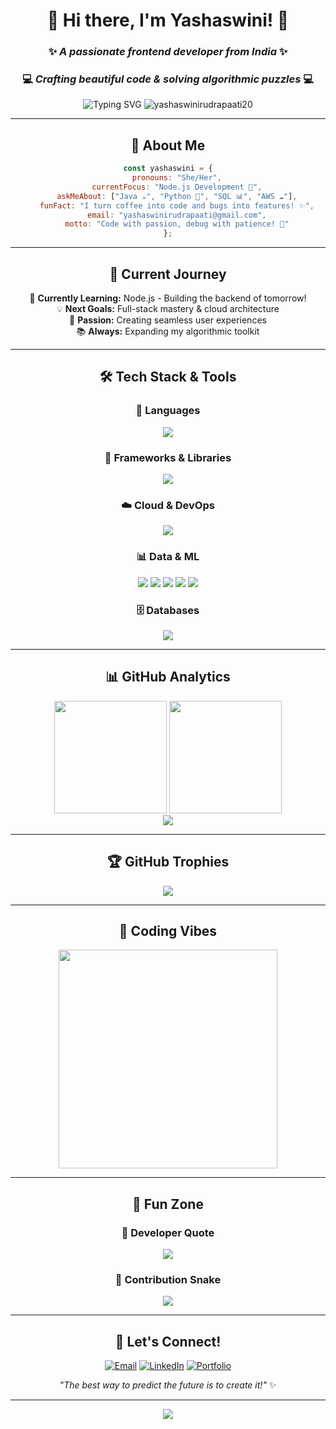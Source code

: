 <div align="center">
  
# 🌸 Hi there, I'm Yashaswini! 🌸

### ✨ *A passionate frontend developer from India* ✨
### 💻 *Crafting beautiful code & solving algorithmic puzzles* 💻

<img src="https://readme-typing-svg.herokuapp.com?font=Fira+Code&pause=1000&color=FF69B4&center=true&vCenter=true&width=435&lines=Frontend+Developer+%F0%9F%92%96;DSA+Enthusiast+%F0%9F%A7%A0;Always+Learning+%F0%9F%8C%B1;Tech+Explorer+%F0%9F%9A%80" alt="Typing SVG" />

<img src="https://komarev.com/ghpvc/?username=yashaswinirudrapaati20&label=Profile%20views&color=ff69b4&style=for-the-badge" alt="yashaswinirudrapaati20" />

---

## 🌟 About Me

```javascript
const yashaswini = {
    pronouns: "She/Her",
    currentFocus: "Node.js Development 🚀",
    askMeAbout: ["Java ☕", "Python 🐍", "SQL 📊", "AWS ☁️"],
    funFact: "I turn coffee into code and bugs into features! ✨",
    email: "yashaswinirudrapaati@gmail.com",
    motto: "Code with passion, debug with patience! 💪"
};
```

---

## 🎯 Current Journey

🌱 **Currently Learning:** Node.js - Building the backend of tomorrow!  
💡 **Next Goals:** Full-stack mastery & cloud architecture  
🎨 **Passion:** Creating seamless user experiences  
📚 **Always:** Expanding my algorithmic toolkit  

---

## 🛠️ Tech Stack & Tools

### 💖 Languages
<p align="center">
  <img src="https://skillicons.dev/icons?i=java,python,javascript,html,css" />
</p>

### 🌟 Frameworks & Libraries
<p align="center">
  <img src="https://skillicons.dev/icons?i=react,nodejs,tailwind,sass,babel" />
</p>

### ☁️ Cloud & DevOps
<p align="center">
  <img src="https://skillicons.dev/icons?i=aws,docker,git,linux" />
</p>

### 📊 Data & ML
<p align="center">
  <img src="https://img.shields.io/badge/Pandas-150458?style=for-the-badge&logo=pandas&logoColor=white" />
  <img src="https://img.shields.io/badge/PyTorch-EE4C2C?style=for-the-badge&logo=pytorch&logoColor=white" />
  <img src="https://img.shields.io/badge/scikit--learn-F7931E?style=for-the-badge&logo=scikit-learn&logoColor=white" />
  <img src="https://img.shields.io/badge/TensorFlow-FF6F00?style=for-the-badge&logo=tensorflow&logoColor=white" />
  <img src="https://img.shields.io/badge/OpenCV-27338e?style=for-the-badge&logo=OpenCV&logoColor=white" />
</p>

### 🗄️ Databases
<p align="center">
  <img src="https://skillicons.dev/icons?i=mysql,postgresql,oracle" />
</p>

---

## 📊 GitHub Analytics

<div align="center">
  <img height="180em" src="https://github-readme-stats.vercel.app/api?username=yashaswinirudrapaati20&show_icons=true&theme=gradient&hide_border=true&count_private=true&bg_color=0D1117&title_color=FF69B4&text_color=FFFFFF&icon_color=FF69B4"/>
  <img height="180em" src="https://github-readme-stats.vercel.app/api/top-langs/?username=yashaswinirudrapaati20&layout=compact&theme=gradient&hide_border=true&bg_color=0D1117&title_color=FF69B4&text_color=FFFFFF"/>
</div>

<div align="center">
  <img src="https://github-readme-streak-stats.herokuapp.com/?user=yashaswinirudrapaati20&theme=radical&hide_border=true&stroke=FF69B4&ring=FF69B4&fire=FFB6C1&currStreakLabel=FFB6C1&background=0D1117"/>
</div>

---

## 🏆 GitHub Trophies

<div align="center">
  <img src="https://github-profile-trophy.vercel.app/?username=yashaswinirudrapaati20&theme=radical&no-frame=true&no-bg=true&margin-w=4&row=2&column=4" />
</div>

---

## 🎵 Coding Vibes

<div align="center">
  <img src="https://spotify-github-profile.vercel.app/api/spotify-playing" width="350" />
</div>

---

## 🌈 Fun Zone

<div align="center">
  
### 💭 Developer Quote
<img src="https://quotes-github-readme.vercel.app/api?type=horizontal&theme=radical" />

### 🐍 Contribution Snake
<img src="https://github.com/yashaswinirudrapaati20/yashaswinirudrapaati20/blob/output/github-contribution-grid-snake-dark.svg" />

</div>

---

## 💌 Let's Connect!

<div align="center">
  
[![Email](https://img.shields.io/badge/Gmail-D14836?style=for-the-badge&logo=gmail&logoColor=white)](mailto:yashaswinirudrapaati@gmail.com)
[![LinkedIn](https://img.shields.io/badge/LinkedIn-0077B5?style=for-the-badge&logo=linkedin&logoColor=white)](https://linkedin.com/in/yashaswini)
[![Portfolio](https://img.shields.io/badge/Portfolio-FF69B4?style=for-the-badge&logo=todoist&logoColor=white)](https://yashaswini-portfolio.dev)

*"The best way to predict the future is to create it!"* ✨

</div>

---

<div align="center">
  <img src="https://capsule-render.vercel.app/api?type=waving&color=gradient&customColorList=12&height=100&section=footer&text=Thanks%20for%20visiting!&fontSize=16&fontColor=fff&animation=twinkling"/>
</div>
